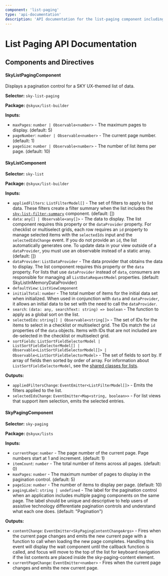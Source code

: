 ```yaml
---
component: 'list-paging'
type: 'api-documentation'
description: 'API documentation for the list-paging component including components, interfaces, and types.'
---
```


# List Paging API Documentation

## Components and Directives

#### SkyListPagingComponent

Displays a pagination control for a SKY UX-themed list of data.

**Selector:** `sky-list-paging`

**Package:** `@skyux/list-builder`

**Inputs:**

- `maxPages`: `number | Observable<number>` - The maximum pages to display. (default: 5)
- `pageNumber`: `number | Observable<number>` - The current page number. (default: 1)
- `pageSize`: `number | Observable<number>` - The number of list items per page. (default: 10)

#### SkyListComponent

**Selector:** `sky-list`

**Package:** `@skyux/list-builder`

**Inputs:**

- `appliedFilters`: `ListFilterModel[]` - The set of filters to apply to list data.
These filters create a filter summary when the list includes the
[`sky-list-filter-summary`](https://developer.blackbaud.com/skyux/components/list/filters)
component. (default: [])
- `data`: `any[] | Observable<any[]>` - The data to display. The list component requires this property or the
`dataProvider` property. For checklist or multiselect grids, each row requires an
`id` property to manage selected items with the `selectedIds` input and the
`selectedIdsChange` event. If you do not provide an `id`, the list automatically
generates one. To update data in your view outside of a `dataProvider`, you must use
an observable instead of a static array. (default: [])
- `dataProvider`: `ListDataProvider` - The data provider that obtains the data to display. The list component requires
this property or the `data` property. For lists that use `dataProvider` instead of `data`,
consumers are responsible for managing all `ListDataRequestModel` properties. (default: SkyListInMemoryDataProvider)
- `defaultView`: `ListViewComponent`
- `initialTotal`: `number` - The total number of items for the initial data set when initialized. When
used in conjunction with `data` and `dataProvider`, it allows an initial data to be
set with the need to call the `dataProvider`.
- `search`: `(data: any, searchText: string) => boolean` - The function to apply as a global sort on the list.
- `selectedIds`: `string[] | Observable<string[]>` - The set of IDs for the items to select in a checklist or multiselect grid.
The IDs match the `id` properties of the `data` objects. Items with IDs that are not
included are de-selected in the checklist or multiselect grid.
- `sortFields`: `ListSortFieldSelectorModel | ListSortFieldSelectorModel[] | Observable<ListSortFieldSelectorModel[]> | Observable<ListSortFieldSelectorModel>` - The set of fields to sort by. If array of fields then sorted by order of array.
For information about `ListSortFieldSelectorModel`, see the
[shared classes for lists](https://developer.blackbaud.com/skyux-list-builder-common/docs/list-builder-common).

**Outputs:**

- `appliedFiltersChange`: `EventEmitter<ListFilterModel[]>` - Emits the filters applied to the list.
- `selectedIdsChange`: `EventEmitter<Map<string, boolean>>` - For list views that support item selection, emits the selected entries.

#### SkyPagingComponent

**Selector:** `sky-paging`

**Package:** `@skyux/lists`

**Inputs:**

- `currentPage`: `number` - The page number of the current page. Page numbers start at 1 and increment. (default: 1)
- `itemCount`: `number` - The total number of items across all pages. (default: 0)
- `maxPages`: `number` - The maximum number of pages to display in the pagination control. (default: 5)
- `pageSize`: `number` - The number of items to display per page. (default: 10)
- `pagingLabel`: `string | undefined` - The label for the pagination control when an application includes
multiple paging components on the same page. The label should be unique and descriptive
to help users of assistive technology differentiate pagination controls
and understand what each one does. (default: "Pagination")

**Outputs:**

- `contentChange`: `EventEmitter<SkyPagingContentChangeArgs>` - Fires when the current page changes and emits the new current page with a function
to call when loading the new page completes. Handling this event will display the
wait component until the callback function is called, and focus will move to the top
of the list for keyboard navigation if the list contents are placed inside the
sky-paging-content element.
- `currentPageChange`: `EventEmitter<number>` - Fires when the current page changes and emits the new current page.